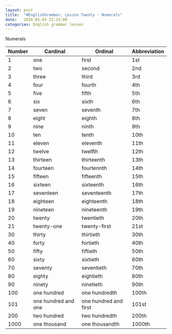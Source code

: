 ```yaml
---
layout: post
title:  "#EnglishGrammar, Lesson Twenty - Numerals"
date:   2018-05-03 22:32:00
categories: English grammar lesson
---
```


Numerals 

Number | Cardinal | Ordinal | Abbreviation
-------|----------|---------|--------------
1 | one | first | 1st
2 | two | second | 2nd
3 | three | third | 3rd
4 | four | fourth | 4th
5 | five | fifth | 5th
6 | six | sixth | 6th
7 | seven | seventh | 7th
8 | eight | eighth | 8th
9 | nine | ninth | 9th
10 | ten | tenth | 10th
11 | eleven | eleventh | 11th
12 | twelve | twelfth | 12th
13 | thirteen | thirteenth | 13th
14 | fourteen | fourtennth | 14th
15 | fifteen | fifteenth | 15th
16 | sixteen | sixteenth | 16th
17 | seventeen | seventeenth | 17th
18 | eighteen | eighteenth | 18th
19 | nineteen | nineteenth | 19th
20 | twenty | twentieth | 20th
21 | twenty-one | twenty-first | 21st
30 | thirty | thirtieth | 30th
40 | forty | fortieth | 40th
50 | fifty | fiftieth | 50th
60 | sixty | sixtieth | 60th
70 | seventy | seventieth | 70th
80 | eighty | eightieth | 80th
90 | ninety | ninetieth | 90th
100 | one hundred | one hundredth | 100th
101 | one hundred and one | one hundred and first | 101st
200 | two hundred | two hundredth | 200th
1000 | one thousand | one thousandth | 1000th 